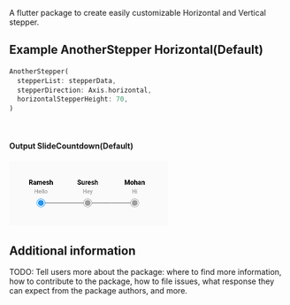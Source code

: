 A flutter package to create easily customizable Horizontal and Vertical stepper.

[comment]: <> (## Features)

[comment]: <> (TODO: List what your package can do. Maybe include images, gifs, or videos.)

[comment]: <> (## Getting started)

[comment]: <> (TODO: List prerequisites and provide or point to information on how to)

[comment]: <> (start using the package.)

## Example AnotherStepper Horizontal(Default)
```dart
AnotherStepper(
  stepperList: stepperData,
  stepperDirection: Axis.horizontal,
  horizontalStepperHeight: 70,
)
```

<br>


#### Output SlideCountdown(Default)
![](display/horizontal_default.png)

## Additional information

TODO: Tell users more about the package: where to find more information, how to 
contribute to the package, how to file issues, what response they can expect 
from the package authors, and more.
